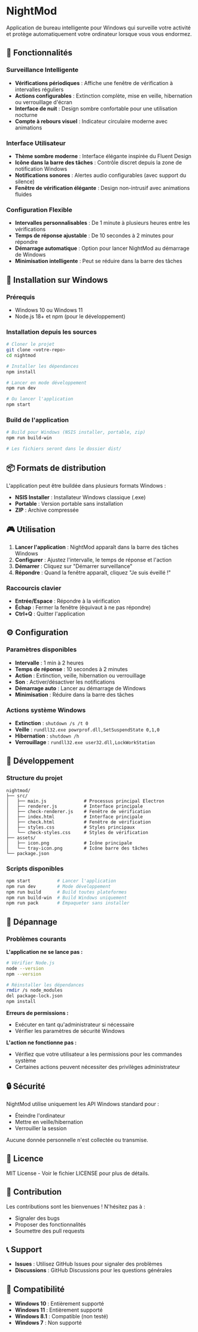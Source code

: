 # NightMod

Application de bureau intelligente pour Windows qui surveille votre activité et protège automatiquement votre ordinateur lorsque vous vous endormez.

## 🌟 Fonctionnalités

### Surveillance Intelligente
- **Vérifications périodiques** : Affiche une fenêtre de vérification à intervalles réguliers
- **Actions configurables** : Extinction complète, mise en veille, hibernation ou verrouillage d'écran
- **Interface de nuit** : Design sombre confortable pour une utilisation nocturne
- **Compte à rebours visuel** : Indicateur circulaire moderne avec animations

### Interface Utilisateur
- **Thème sombre moderne** : Interface élégante inspirée du Fluent Design
- **Icône dans la barre des tâches** : Contrôle discret depuis la zone de notification Windows
- **Notifications sonores** : Alertes audio configurables (avec support du silence)
- **Fenêtre de vérification élégante** : Design non-intrusif avec animations fluides

### Configuration Flexible
- **Intervalles personnalisables** : De 1 minute à plusieurs heures entre les vérifications
- **Temps de réponse ajustable** : De 10 secondes à 2 minutes pour répondre
- **Démarrage automatique** : Option pour lancer NightMod au démarrage de Windows
- **Minimisation intelligente** : Peut se réduire dans la barre des tâches

## 🚀 Installation sur Windows

### Prérequis
- Windows 10 ou Windows 11
- Node.js 18+ et npm (pour le développement)

### Installation depuis les sources
```bash
# Cloner le projet
git clone <votre-repo>
cd nightmod

# Installer les dépendances
npm install

# Lancer en mode développement
npm run dev

# Ou lancer l'application
npm start
```

### Build de l'application
```bash
# Build pour Windows (NSIS installer, portable, zip)
npm run build-win

# Les fichiers seront dans le dossier dist/
```

## 📦 Formats de distribution

L'application peut être buildée dans plusieurs formats Windows :
- **NSIS Installer** : Installateur Windows classique (.exe)
- **Portable** : Version portable sans installation
- **ZIP** : Archive compressée

## 🎮 Utilisation

1. **Lancer l'application** : NightMod apparaît dans la barre des tâches Windows
2. **Configurer** : Ajustez l'intervalle, le temps de réponse et l'action
3. **Démarrer** : Cliquez sur "Démarrer surveillance"
4. **Répondre** : Quand la fenêtre apparaît, cliquez "Je suis éveillé !"

### Raccourcis clavier
- **Entrée/Espace** : Répondre à la vérification
- **Échap** : Fermer la fenêtre (équivaut à ne pas répondre)
- **Ctrl+Q** : Quitter l'application

## ⚙️ Configuration

### Paramètres disponibles
- **Intervalle** : 1 min à 2 heures
- **Temps de réponse** : 10 secondes à 2 minutes
- **Action** : Extinction, veille, hibernation ou verrouillage
- **Son** : Activer/désactiver les notifications
- **Démarrage auto** : Lancer au démarrage de Windows
- **Minimisation** : Réduire dans la barre des tâches

### Actions système Windows
- **Extinction** : `shutdown /s /t 0`
- **Veille** : `rundll32.exe powrprof.dll,SetSuspendState 0,1,0`
- **Hibernation** : `shutdown /h`
- **Verrouillage** : `rundll32.exe user32.dll,LockWorkStation`

## 🔧 Développement

### Structure du projet
```
nightmod/
├── src/
│   ├── main.js              # Processus principal Electron
│   ├── renderer.js          # Interface principale
│   ├── check-renderer.js    # Fenêtre de vérification
│   ├── index.html           # Interface principale
│   ├── check.html           # Fenêtre de vérification
│   ├── styles.css           # Styles principaux
│   └── check-styles.css     # Styles de vérification
├── assets/
│   ├── icon.png             # Icône principale
│   └── tray-icon.png        # Icône barre des tâches
└── package.json
```

### Scripts disponibles
```bash
npm start          # Lancer l'application
npm run dev        # Mode développement
npm run build      # Build toutes plateformes
npm run build-win  # Build Windows uniquement
npm run pack       # Empaqueter sans installer
```

## 🐛 Dépannage

### Problèmes courants

**L'application ne se lance pas :**
```bash
# Vérifier Node.js
node --version
npm --version

# Réinstaller les dépendances
rmdir /s node_modules
del package-lock.json
npm install
```

**Erreurs de permissions :**
- Exécuter en tant qu'administrateur si nécessaire
- Vérifier les paramètres de sécurité Windows

**L'action ne fonctionne pas :**
- Vérifiez que votre utilisateur a les permissions pour les commandes système
- Certaines actions peuvent nécessiter des privilèges administrateur

## 🔒 Sécurité

NightMod utilise uniquement les API Windows standard pour :
- Éteindre l'ordinateur
- Mettre en veille/hibernation
- Verrouiller la session

Aucune donnée personnelle n'est collectée ou transmise.

## 📄 Licence

MIT License - Voir le fichier LICENSE pour plus de détails.

## 🤝 Contribution

Les contributions sont les bienvenues ! N'hésitez pas à :
- Signaler des bugs
- Proposer des fonctionnalités
- Soumettre des pull requests

## 📞 Support

- **Issues** : Utilisez GitHub Issues pour signaler des problèmes
- **Discussions** : GitHub Discussions pour les questions générales

## 🎯 Compatibilité

- **Windows 10** : Entièrement supporté
- **Windows 11** : Entièrement supporté
- **Windows 8.1** : Compatible (non testé)
- **Windows 7** : Non supporté